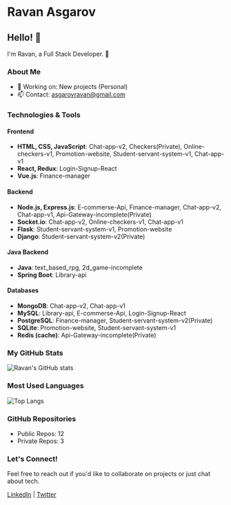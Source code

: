 # Ravan Asgarov

## Hello! 👋

I'm Ravan, a Full Stack Developer. 🚀

### About Me

- 💼 Working on: New projects (Personal)
- 📫 Contact: asgarovravan@gmail.com

### Technologies & Tools

#### Frontend
- **HTML, CSS, JavaScript**: Chat-app-v2, Checkers(Private), Online-checkers-v1, Promotion-website, Student-servant-system-v1, Chat-app-v1
- **React, Redux**: Login-Signup-React
- **Vue.js**: Finance-manager

#### Backend
- **Node.js, Express.js**: E-commerse-Api, Finance-manager, Chat-app-v2, Chat-app-v1, Api-Gateway-incomplete(Private)
- **Socket.io**: Chat-app-v2, Online-checkers-v1, Chat-app-v1 
- **Flask**: Student-servant-system-v1, Promotion-website
- **Django**: Student-servant-system-v2(Private)

#### Java Backend
- **Java**: text_based_rpg, 2d_game-incomplete
- **Spring Boot**: Library-api

#### Databases
- **MongoDB**: Chat-app-v2, Chat-app-v1
- **MySQL**: Library-api, E-commerse-Api, Login-Signup-React
- **PostgreSQL**: Finance-manager, Student-servant-system-v2(Private)
- **SQLite**: Promotion-website, Student-servant-system-v1
- **Redis (cache)**: Api-Gateway-incomplete(Private)


### My GitHub Stats

![Ravan's GitHub stats](https://github-readme-stats.vercel.app/api?username=21Ravan12&show_icons=true&theme=radical)

### Most Used Languages

![Top Langs](https://github-readme-stats.vercel.app/api/top-langs/?username=21Ravan12&layout=compact&theme=radical)

### GitHub Repositories

- Public Repos: 12
- Private Repos: 3

### Let's Connect!

Feel free to reach out if you'd like to collaborate on projects or just chat about tech.

[LinkedIn](https://www.linkedin.com/in/yourprofile) | [Twitter](https://twitter.com/yourprofile)
